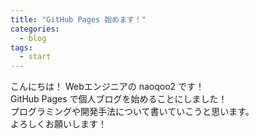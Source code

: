 ```yaml
---
title: "GitHub Pages 始めます！"
categories:
  - blog
tags:
  - start
---
```


こんにちは！ Webエンジニアの naoqoo2 です！  
GitHub Pages で個人ブログを始めることにしました！  
プログラミングや開発手法について書いていこうと思います。  
よろしくお願いします！
